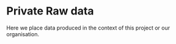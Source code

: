 # Private Raw data

Here we place data produced in the context of this project or our organisation.
